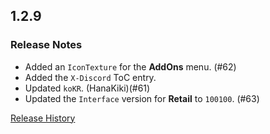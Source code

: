 ## 1.2.9

### Release Notes

- Added an `IconTexture` for the **AddOns** menu. (#62)
- Added the `X-Discord` ToC entry.
- Updated `koKR`. (HanaKiki)(#61)
- Updated the `Interface` version for **Retail** to `100100`. (#63)

[Release History](https://github.com/SFX-WoW/AceGUI-3.0_SFX-Widgets/wiki/History)
